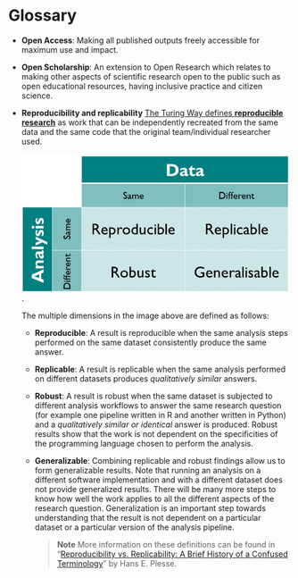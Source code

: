 # Glossary

- **Open Access**: Making all published outputs freely accessible for maximum use and impact.
- **Open Scholarship**: An extension to Open Research which relates to making other aspects of scientific research open to the public such as open educational resources, having inclusive practice and citizen science.
- **Reproducibility and replicability**
  [The Turing Way defines **reproducible research**](https://the-turing-way.netlify.app/reproducible-research/overview/overview-definitions.html#rr-overview-definitions) as work that can be independently recreated from the same data and the same code that the original team/individual researcher used.

  ![Matrix on reproducible, replicable, robust, and generalizable research by the Turing Way](./01-intro-to-os/images/reproducible-matrix.jpeg).

  The multiple dimensions in the image above are defined as follows:

  - **Reproducible**: A result is reproducible when the same analysis steps performed on the same dataset consistently produce the same answer.
  - **Replicable**: A result is replicable when the same analysis performed on different datasets produces _qualitatively similar_ answers.
  - **Robust**: A result is robust when the same dataset is subjected to different analysis workflows to answer the same research question (for example one pipeline written in R and another written in Python) and a _qualitatively similar or identical_ answer is produced. Robust results show that the work is not dependent on the specificities of the programming language chosen to perform the analysis.
  - **Generalizable**: Combining replicable and robust findings allow us to form generalizable results. Note that running an analysis on a different software implementation and with a different dataset does not provide generalized results. There will be many more steps to know how well the work applies to all the different aspects of the research question. Generalization is an important step towards understanding that the result is not dependent on a particular dataset or a particular version of the analysis pipeline.

    > **Note**
    > More information on these definitions can be found in “[Reproducibility vs. Replicability: A Brief History of a Confused Terminology](https://the-turing-way.netlify.app/afterword/bibliography.html#id51)” by Hans E. Plesse.
